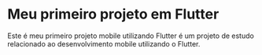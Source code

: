 # Meu primeiro projeto em Flutter

Este é meu primeiro projeto mobile utilizando Flutter é um projeto de estudo relacionado ao desenvolvimento mobile utilizando o Flutter.
